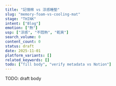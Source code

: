 ```yaml
---
title: "記憶棉 vs 涼感睡墊"
slug: "memory-foam-vs-cooling-mat"
stage: "THINK"
intent: ["Blog"]
emotion: ["熱"]
usp: ["涼感", "不悶熱", "乾爽"]
search_volume: 0
content_count: 0
status: draft
date: 2025-11-01
platform_variants: []
related_keywords: []
todo: ["fill body", "verify metadata vs Notion"]
---
```


TODO: draft body
